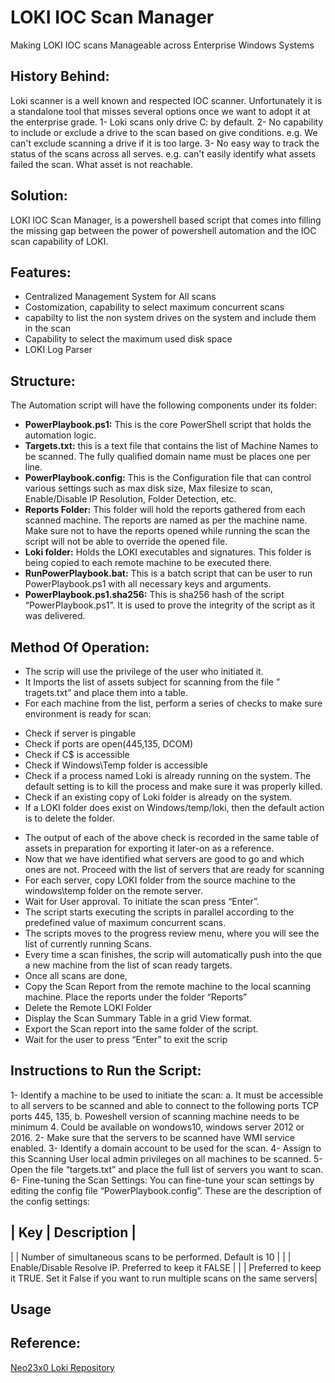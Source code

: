            
                                                                                                                                                                         
LOKI IOC Scan Manager
=========================================================
Making LOKI IOC scans Manageable across Enterprise Windows Systems 

## History Behind:
Loki scanner is a well known and respected IOC scanner. Unfortunately it is a standalone tool that misses several options once we want to adopt it at the enterprise grade.
1- Loki scans only drive C: by default.
2- No capability to include or exclude a drive to the scan based on give conditions. e.g. We can't exclude scanning a drive if it is too large.
3- No easy way to track the status of the scans across all serves. e.g. can't easily identify what assets failed the scan. What asset is not reachable. 

## Solution:
LOKI IOC Scan Manager, is a powershell based script that comes into filling the missing gap between the power of powershell automation and the IOC scan capability of LOKI.

## Features:
- Centralized Management System for All scans
- Costomization, capability to select maximum concurrent scans
- capabilty to list the non system drives on the system and include them in the scan
- Capability to select the maximum used disk space
- LOKI Log Parser

## Structure:
The Automation script will have the following components under its folder:
-	**PowerPlaybook.ps1:** This is the core PowerShell script that holds the automation logic.
-	**Targets.txt:** this is a text file that contains the list of Machine Names to be scanned. The fully qualified domain name must be places one per line.
-	**PowerPlaybook.config:** This is the Configuration file that can control various settings such as max disk size, Max filesize to scan,  Enable/Disable  IP Resolution, Folder Detection, etc. 
-	**Reports Folder:** This folder will hold the reports gathered from each scanned machine. The reports are named as per the machine name. Make sure not to have the reports opened while running the scan the script will not be able to override the opened file. 
-	**Loki folder:** Holds the LOKI executables and signatures. This folder is being copied to each remote machine to be executed there.
-	**RunPowerPlaybook.bat:** This is a batch script that can be user to run PowerPlaybook.ps1 with all necessary keys and arguments.
-	**PowerPlaybook.ps1.sha256:** This is sha256 hash of the script “PowerPlaybook.ps1”. It is used to prove the integrity of the script as it was delivered.

## Method Of Operation:
-	The scrip will use the privilege of the user who initiated it.
-	It Imports the list of assets subject for scanning from the file ” tragets.txt” and place them into a table. 
-	For each machine from the list, perform a series of checks to make sure environment is ready for scan:
  * Check if server is pingable
  * Check if ports are open(445,135, DCOM)
  * Check if C$ is accessible
  * Check if Windows\Temp folder is accessible
  * Check if a process named Loki is already running on the system. The default setting is to kill the process and make sure it was properly killed.
  * Check if an existing copy of Loki folder is already on the system.
  * If a LOKI folder does exist on Windows/temp/loki, then the default action is to delete the folder.
-	The output of each of the above check is recorded in the same table of assets in preparation for exporting it later-on as a reference.
-	Now that we have identified what servers are good to go and which ones are not. Proceed with the list of servers that are ready for scanning
-	For each server, copy LOKI folder from the source machine to the windows\temp folder on the remote server.
-	Wait for User approval. To initiate the scan press “Enter”.
-	The script starts executing the scripts in parallel according to the predefined value of maximum concurrent scans.
-	The scripts moves to the progress review menu, where you will see the list of currently running Scans.
-	Every time a scan finishes, the scrip will automatically push into the que a new machine from the list of scan ready targets.
-	Once all scans are done,
-	Copy the Scan Report from the remote machine to the local scanning machine. Place the reports under the folder “Reports” 
-	Delete the Remote LOKI Folder
-	Display the Scan Summary Table in a grid View format.
-	Export the Scan report into the same folder of the script.
-	Wait for the user to press “Enter” to exit the scrip

## Instructions to Run the Script:
1-	Identify a machine to be used to initiate the scan:
  a.	It must be accessible to all servers to be scanned and able to connect to the following ports TCP ports 445, 135, 
  b.	Poweshell version of scanning machine needs to be minimum 4. Could be available on wondows10, windows server 2012 or 2016.
2-	Make sure that the servers to be scanned have WMI service enabled.
3-	Identify a domain account to be used for the scan.
4-	Assign to this Scanning User local admin privileges on all machines to be scanned.
5-	Open the file “targets.txt” and place the full list of servers you want to scan.
6-	Fine-tuning the Scan Settings: You can fine-tune your scan settings by editing the config file “PowerPlaybook.config”. These are the description of the config settings:

| Key                                                 | Description                                             |
-----------------------------------------------------------------------------------------------------------------
| <add key="MaxJobsAtaTime" value="10"/>               | Number of simultaneous scans to be performed. Default is 10 |
| <add key="ResolveHostIP" value="FALSE"/> | Enable/Disable Resolve IP. Preferred to keep it FALSE |
| <add key="DeletePayloadAfterEnd" value="TRUE"/> | Preferred to keep it TRUE. Set it False if you want to run multiple scans  on the same servers| 


## Usage

## Reference:
[Neo23x0 Loki Repository](https://github.com/Neo23x0/Loki)
